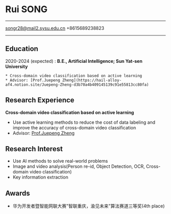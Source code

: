 Rui SONG
============

-------------------     ----------------------------
songr28@mail2.sysu.edu.cn
+8615689238823
-------------------     ----------------------------

Education
---------

2020-2024 (expected)
:   **B.E., Artificial Intelligence; Sun Yat-sen University**

    * Cross-domain video classification based on active learning
    * Advisor: [Prof.Juepeng Zheng](https://hail-alloy-af4.notion.site/Juepeng-Zheng-d3b70a4b409145139c91e55813cc80fa)

Research Experience
----------

**Cross-domain video classification based on active learning**

- Use active learning methods to reduce the cost of data labeling and improve the accuracy of cross-domain video classification
- Advisor: [Prof.Juepeng Zheng](https://hail-alloy-af4.notion.site/Juepeng-Zheng-d3b70a4b409145139c91e55813cc80fa)

Research Interest
--------------------
- Use AI methods to solve real-world problems
- Image and video analysis(Person re-id, Object Detection, OCR, Cross-domain video classification)
- Key information extraction

Awards
--------------------
- 华为开发者暨智能网联大赛"智联重庆，渝见未来"算法赛道三等奖(4th place)